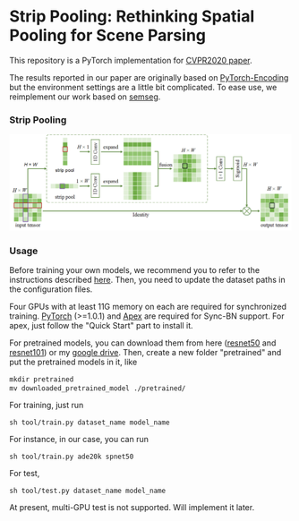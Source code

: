 # Strip Pooling: Rethinking Spatial Pooling for Scene Parsing

This repository is a PyTorch implementation for [CVPR2020 paper](https://arxiv.org/pdf/2003.13328.pdf).

The results reported in our paper are originally based on [PyTorch-Encoding](https://github.com/zhanghang1989/PyTorch-Encoding) but the environment settings are a little bit complicated. To ease use, we reimplement our work based on [semseg](https://github.com/hszhao/semseg).

### Strip Pooling

![An efficient way to use strip pooling](strip.png)


### Usage

Before training your own models, we recommend you to refer to the instructions described [here](https://github.com/hszhao/semseg). Then, you need to update the dataset paths in the configuration files.

Four GPUs with at least 11G memory on each are required for synchronized training. [PyTorch](https://pytorch.org/get-started/locally/) (>=1.0.1) and [Apex](https://github.com/NVIDIA/apex) are required for Sync-BN support. For apex, just follow the "Quick Start" part to install it.

For pretrained models, you can download them from here ([resnet50](https://hangzh.s3.amazonaws.com/encoding/models/resnet50-25c4b509.zip) and [resnet101](https://hangzh.s3.amazonaws.com/encoding/models/resnet101-2a57e44d.zip)) or my [google drive](https://drive.google.com/open?id=1jrm93o5ULjuOHaRQVakVF-e8MC8IAn1X). Then, create a new folder "pretrained" and put the pretrained models in it, like
```
mkdir pretrained
mv downloaded_pretrained_model ./pretrained/
```

For training, just run
```
sh tool/train.py dataset_name model_name
```
For instance, in our case, you can run
```
sh tool/train.py ade20k spnet50
```

For test,
```
sh tool/test.py dataset_name model_name
```
At present, multi-GPU test is not supported. Will implement it later.
